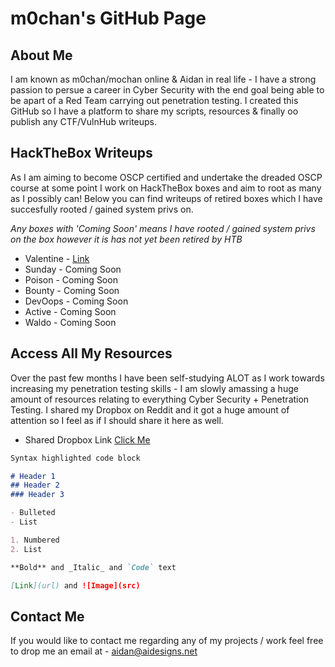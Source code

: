 # m0chan's GitHub Page

## About Me

I am known as m0chan/mochan online & Aidan in real life - I have a strong passion to persue a career in Cyber Security with the end goal being able to be apart of a Red Team carrying out penetration testing. I created this GitHub so I have a platform to share my scripts, resources & finally oo publish any CTF/VulnHub writeups. 

## HackTheBox Writeups

As I am aiming to become OSCP certified and undertake the dreaded OSCP course at some point I work on HackTheBox boxes and aim to root as many as I possibly can! Below you can find writeups of retired boxes which I have succesfully rooted / gained system privs on. 

*Any boxes with 'Coming Soon' means I have rooted / gained system privs on the box however it is has not yet been retired by HTB*

* Valentine - [Link](http://m0chan.github.io/HackTheBox/ValentineHTB.md)
* Sunday - Coming Soon
* Poison - Coming Soon
* Bounty - Coming Soon
* DevOops - Coming Soon
* Active - Coming Soon
* Waldo - Coming Soon


## Access All My Resources

Over the past few months I have been self-studying ALOT as I work towards increasing my penetration testing skills - I am slowly amassing a huge amount of resources relating to everything Cyber Security + Penetration Testing. I shared my Dropbox on Reddit and it got a huge amount of attention so I feel as if I should share it here as well.

* Shared Dropbox Link [Click Me](https://www.dropbox.com/sh/ba0t59c5fnccgms/AACvUbUSflWB1_AAgj8okEUra?dl=0)


```markdown
Syntax highlighted code block

# Header 1
## Header 2
### Header 3

- Bulleted
- List

1. Numbered
2. List

**Bold** and _Italic_ and `Code` text

[Link](url) and ![Image](src)
```

## Contact Me

If you would like to contact me regarding any of my projects / work feel free to drop me an email at - aidan@aidesigns.net
